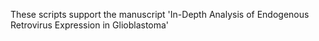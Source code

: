 These scripts support the manuscript 'In-Depth Analysis of Endogenous Retrovirus Expression in Glioblastoma'
